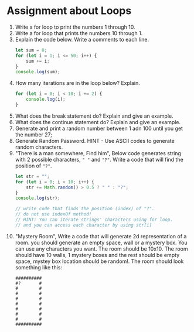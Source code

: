 # Assignment about Loops

1. Write a for loop to print the numbers 1 through 10.
2. Write a for loop that prints the numbers 10 through 1.
3. Explain the code below. Write a comments to each line.
    ```js
    let sum = 0;
    for (let i = 1; i <= 50; i++) {
        sum += i;
    }
    console.log(sum);
    ```
4. How many iterations are in the loop below? Explain.
    ```js
    for (let i = 0; i < 10; i += 2) {
        console.log(i);
    }
    ```
5. What does the break statement do? Explain and give an example.
6. What does the continue statement do? Explain and give an example.
7. Generate and print a random number between 1 adn 100 until you get the number 27;
8. Generate Random Password. HINT - Use ASCII codes to generate random characters.
9. "There is a man somewhere, Find him", Below code generates string with 2 possible characters, `" "` and `"?"`. Write a code that will find the position of `"?"`.
    ```js
    let str = "";
    for (let i = 0; i < 10; i++) {
        str += Math.random() > 0.5 ? " " : "?";
    }
    console.log(str);

    // write code that finds the position (index) of "?".
    // do not use indexOf method!
    // HINT: You can iterate strings' characters using for loop.
    // and you can access each character by using str[i]
    ``` 
10. "Mystery Room", Write a code that will generate 2d representation of a room. you should generate an empty space, wall or a mystery box. You can use any characters you want. The room should be 10x10. The room should have 10 walls, 1 mystery boxes and the rest should be empty space, mystey box location should be random!. The room should look something like this:
    ```
    ##########
    #?       #
    #        #
    #        #
    #        #
    #        #
    #        #
    #        #
    #        #
    ##########
    ```